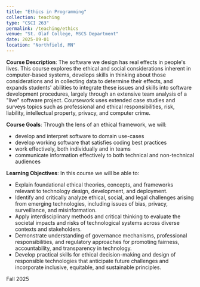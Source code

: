 ```yaml
---
title: "Ethics in Programming"
collection: teaching
type: "CSCI 263"
permalink: /teaching/ethics
venue: "St. Olaf College, MSCS Department"
date: 2025-09-01
location: "Northfield, MN"
---
```


**Course Description**: The software we design has real effects in people's lives. This course explores the ethical and social considerations inherent in computer-based systems, develops skills in thinking about those considerations and in collecting data to determine their effects, and expands students' abilities to integrate these issues and skills into software development procedures, largely through an extensive team analysis of a "live" software project. Coursework uses extended case studies and surveys topics such as professional and ethical responsibilities, risk, liability, intellectual property, privacy, and computer crime.

**Course Goals**: Through the lens of an ethical framework, we will:
- develop and interpret software to domain use-cases
- develop working software that satisfies coding best practices
- work effectively, both individually and in teams
- communicate information effectively to both technical and non-technical audiences

**Learning Objectives**: In this course we will be able to:
- Explain foundational ethical theories, concepts, and frameworks relevant to technology design, development, and deployment.
- Identify and critically analyze ethical, social, and legal challenges arising from emerging technologies, including issues of bias, privacy, surveillance, and misinformation.
- Apply interdisciplinary methods and critical thinking to evaluate the societal impacts and risks of technological systems across diverse contexts and stakeholders.
- Demonstrate understanding of governance mechanisms, professional responsibilities, and regulatory approaches for promoting fairness, accountability, and transparency in technology.
- Develop practical skills for ethical decision-making and design of responsible technologies that anticipate future challenges and incorporate inclusive, equitable, and sustainable principles.

Fall 2025